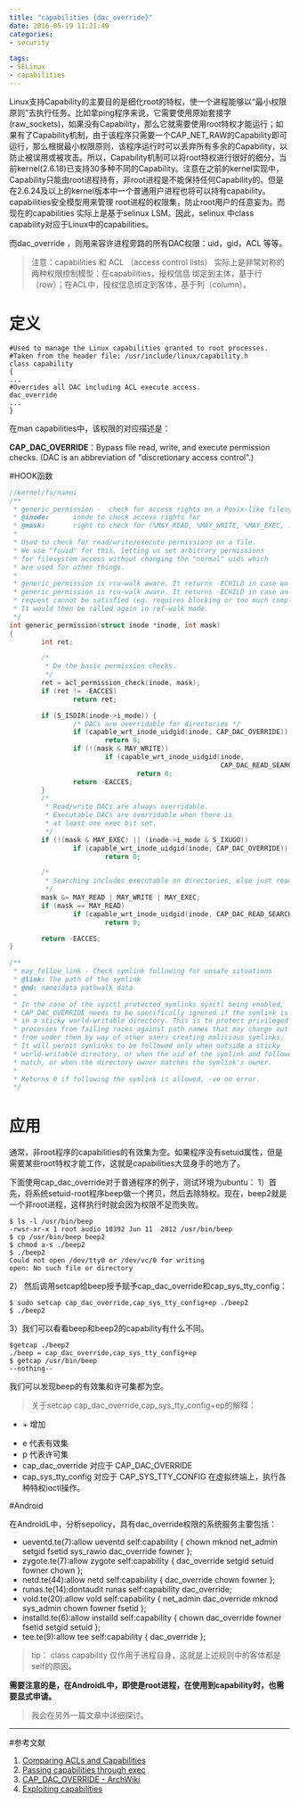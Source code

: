 ```yaml
---
title: "capabilities {dac_override}"
date: 2016-05-19 11:21:49
categories:
- security

tags:
- SELinux
- capabilities
---
```



Linux支持Capability的主要目的是细化root的特权，使一个进程能够以“最小权限原则”去执行任务。比如拿ping程序来说，它需要使用原始套接字(raw_sockets)，如果没有Capability，那么它就需要使用root特权才能运行；如果有了Capability机制，由于该程序只需要一个CAP_NET_RAW的Capability即可运行，那么根据最小权限原则，该程序运行时可以丢弃所有多余的Capability，以防止被误用或被攻击。所以，Capability机制可以将root特权进行很好的细分，当前kernel(2.6.18)已支持30多种不同的Capability。注意在之前的kernel实现中，Capability只能由root进程持有，非root进程是不能保持任何Capability的。但是在2.6.24及以上的kernel版本中一个普通用户进程也将可以持有capability。
capabilities安全模型用来管理 root进程的权限集，防止root用户的任意妄为。而现在的capabilities 实际上是基于selinux LSM。因此，selinux 中class capability对应于Linux中的capabilities。

而dac_override ，则用来容许进程旁路的所有DAC权限：uid，gid，ACL 等等。
<!--more-->

>注意：capabilities 和 ACL （access control lists） 实际上是非常对称的两种权限控制模型：在capabilities，授权信息 绑定到主体，基于行（row）；在ACL中，授权信息绑定到客体，基于列（column）。

# 定义

```
#Used to manage the Linux capabilities granted to root processes. 
#Taken from the header file: /usr/include/linux/capability.h
class capability
{
...
#Overrides all DAC including ACL execute access.
dac_override
...
}
```


在man capabilities中，该权限的对应描述是：

**CAP_DAC_OVERRIDE**：Bypass file read, write, and execute permission checks.  (DAC is an abbreviation of "discretionary access control".)



#HOOK函数


```c++
//kernel/fs/namei
/**
 * generic_permission -  check for access rights on a Posix-like filesystem
 * @inode:      inode to check access rights for
 * @mask:       right to check for (%MAY_READ, %MAY_WRITE, %MAY_EXEC, ...)
 *
 * Used to check for read/write/execute permissions on a file.
 * We use "fsuid" for this, letting us set arbitrary permissions
 * for filesystem access without changing the "normal" uids which
 * are used for other things.
 *
 * generic_permission is rcu-walk aware. It returns -ECHILD in case an rcu-walk
 * generic_permission is rcu-walk aware. It returns -ECHILD in case an rcu-walk
 * request cannot be satisfied (eg. requires blocking or too much complexity).
 * It would then be called again in ref-walk mode.
 */
int generic_permission(struct inode *inode, int mask)
{
        int ret;

        /*
         * Do the basic permission checks.
         */
        ret = acl_permission_check(inode, mask);
        if (ret != -EACCES)
                return ret;

        if (S_ISDIR(inode->i_mode)) {
                /* DACs are overridable for directories */
                if (capable_wrt_inode_uidgid(inode, CAP_DAC_OVERRIDE))
                        return 0;
                if (!(mask & MAY_WRITE))
                        if (capable_wrt_inode_uidgid(inode,
                                                     CAP_DAC_READ_SEARCH))
                                return 0;
                return -EACCES;
        }
        /*
         * Read/write DACs are always overridable.
         * Executable DACs are overridable when there is
         * at least one exec bit set.
         */
        if (!(mask & MAY_EXEC) || (inode->i_mode & S_IXUGO))
                if (capable_wrt_inode_uidgid(inode, CAP_DAC_OVERRIDE))
                        return 0;

        /*
         * Searching includes executable on directories, else just read.
         */
        mask &= MAY_READ | MAY_WRITE | MAY_EXEC;
        if (mask == MAY_READ)
                if (capable_wrt_inode_uidgid(inode, CAP_DAC_READ_SEARCH))
                        return 0;

        return -EACCES;
}

/**
 * may_follow_link - Check symlink following for unsafe situations
 * @link: The path of the symlink
 * @nd: nameidata pathwalk data
 *
 * In the case of the sysctl_protected_symlinks sysctl being enabled,
 * CAP_DAC_OVERRIDE needs to be specifically ignored if the symlink is
 * in a sticky world-writable directory. This is to protect privileged
 * processes from failing races against path names that may change out
 * from under them by way of other users creating malicious symlinks.
 * It will permit symlinks to be followed only when outside a sticky
 * world-writable directory, or when the uid of the symlink and follower
 * match, or when the directory owner matches the symlink's owner.
 *
 * Returns 0 if following the symlink is allowed, -ve on error.
 */
```

# 应用
通常，非root程序的capabilities的有效集为空。如果程序没有setuid属性，但是需要某些root特权才能工作，这就是capabilities大显身手的地方了。

下面使用cap_dac_override对于普通程序的例子，测试环境为ubuntu：
1）首先，将系统setuid-root程序beep做一个拷贝，然后去除特权。现在，beep2就是一个非root进程，这样执行时就会因为权限不足而失败。

```
$ ls -l /usr/bin/beep
-rwsr-xr-x 1 root audio 10392 Jun 11  2012 /usr/bin/beep
$ cp /usr/bin/beep beep2
$ chmod a-s ./beep2
$ ./beep2
Could not open /dev/tty0 or /dev/vc/0 for writing
open: No such file or directory
```

2） 然后调用setcap给beep授予赋予cap_dac_override和cap_sys_tty_config：
```
$ sudo setcap cap_dac_override,cap_sys_tty_config+ep ./beep2
$ ./beep2  
```
3）我们可以看看beep和beep2的capability有什么不同。
```
$getcap ./beep2
./beep = cap_dac_override,cap_sys_tty_config+ep
$ getcap /usr/bin/beep
--nothing--
```
我们可以发现beep的有效集和许可集都为空。


>关于setcap cap_dac_override,cap_sys_tty_config+ep的解释：
>
-   \+ 增加
+  e 代表有效集
+  p 代表许可集
+  cap_dac_override 对应于 CAP_DAC_OVERRIDE
+  cap_sys_tty_config 对应于 CAP_SYS_TTY_CONFIG 在虚拟终端上，执行各种特权ioctl操作。
     

#Android 


在AndroidL中，分析sepolicy，具有dac_override权限的系统服务主要包括：

* ueventd.te(7):allow ueventd self:capability { chown mknod net_admin setgid fsetid sys_rawio dac_override fowner };
* zygote.te(7):allow zygote self:capability { dac_override setgid setuid fowner chown };
* netd.te(44):allow netd self:capability { dac_override chown fowner };
* runas.te(14):dontaudit runas self:capability dac_override;
* vold.te(20):allow vold self:capability { net_admin dac_override mknod sys_admin chown fowner fsetid };
* installd.te(6):allow installd self:capability { chown dac_override fowner fsetid setgid setuid };
* tee.te(9):allow tee self:capability { dac_override };

> tip： class capability 仅作用于进程自身，这就是上述规则中的客体都是self的原因。

**需要注意的是，在AndroidL中，即使是root进程，在使用到capability时，也需要显式申请。** 

>我会在另外一篇文章中详细探讨。


----------------------
#参考文献

1. [Comparing ACLs and Capabilities](http://www.eros-os.org/essays/ACLSvCaps.html)
2. [Passing capabilities through exec](http://unix.stackexchange.com/questions/128394/passing-capabilities-through-exec)
3. [CAP_DAC_OVERRIDE - ArchWiki](https://wiki.archlinux.org/index.php/Capabilities)
4. [Exploiting capabilities](https://www.google.com/url?sa=t&rct=j&q=&esrc=s&source=web&cd=4&cad=rja&uact=8&ved=0CDMQFjAD&url=http://packetstorm.foofus.com/papers/attack/exploiting_capabilities_the_dark_side.pdf&ei=lOWQVYbTN4jR-QGfhILoDw&usg=AFQjCNHqdejGbVmIrxh1DxAOXrqJvKzhYQ&sig2=Vh2pu-zeZZ45fFGKydPPXg&bvm=bv.96783405,d.cWw)